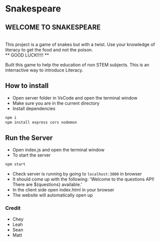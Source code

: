 # Snakespeare

## WELCOME TO SNAKESPEARE
<br>
This project is a game of snakes but with a twist. Use your knowledge of literacy to get the food and not the poison.
<br>
** GOOD LUCK!!!!! **

Built this game to help the education of non STEM subjects. This is an interractive way to introduce Literacy.

## How to install

- Open server folder in VsCode and open the terminal window
- Make sure you are in the current directory
- Install dependencies
``` bash
npm i
npm install express cors nodemon 
```


## Run the Server
- Open index.js and open the terminal window
- To start the server
```bash
npm start
```
- Check server is running by going to `localhost:3000` in browser
- It should come up with the following: 'Welcome to the questions API! There are ${questions} available.'
- In the client side open index.html in your browser
- The website will automatically open up

### Credit
- Chey
- Leah
- Sean
- Matt
